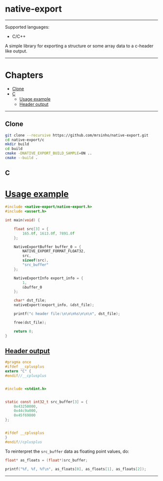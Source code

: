 # native-export

---

Supported languages:
 - C/C++

A simple library for exporting a structure or some array data to a c-header like output.

---
# Chapters
- [Clone](#clone)
- [C](#c)
    - [Usage example](#usage-example)
    - [Header output](#header-output)
---

## Clone

```bash
git clone --recursive https://github.com/mrsinho/native-export.git
cd native-export/c
mkdir build
cd build
cmake -DNATIVE_EXPORT_BUILD_SAMPLE=ON ..
cmake --build .
```

## C

# [Usage example](c/sample/src/native-export-sample.c)

```c
#include <native-export/native-export.h>
#include <assert.h>

int main(void) {

	float src[3] = {
		165.0f, 1613.0f, 7891.0f
	};

	NativeExportBuffer buffer_0 = {
		NATIVE_EXPORT_FORMAT_FLOAT32,
		src,
		sizeof(src),
		"src_buffer"
	};

	NativeExportInfo export_info = {
	    1,
		&buffer_0
	};

	char* dst_file;
	nativeExport(export_info, &dst_file);

	printf("c header file:\n\n\n%s\n\n\n", dst_file);

	free(dst_file);

	return 0;
}
```

## [Header output](c/sample/native-export-output.h)

```c
#pragma once
#ifdef __cplusplus
extern "C" {
#endif//__cplusplus


#include <stdint.h>


static const int32_t src_buffer[3] = {
	0x43250000,
	0x44c9a000,
	0x45f69800
};


#ifdef __cplusplus
}
#endif//cplusplus
```

To reinterpret the `src_buffer` data as floating point values, do:

```c
float* as_floats = (float*)src_buffer;
    
printf("%f, %f, %f\n", as_floats[0], as_floats[1], as_floats[2]);
```

---

